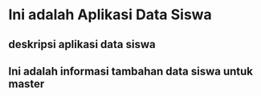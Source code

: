 # Ini adalah Aplikasi Data Siswa

## deskripsi aplikasi data siswa
## Ini adalah informasi tambahan data siswa untuk master

